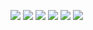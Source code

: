 ![](http://github-profile-summary-cards.vercel.app/api/cards/profile-details?username=Wisteria30&theme=monokai)
![](http://github-profile-summary-cards.vercel.app/api/cards/repos-per-language?username=Wisteria30&theme=monokai)
![](http://github-profile-summary-cards.vercel.app/api/cards/most-commit-language?username=Wisteria30&theme=monokai)
![](http://github-profile-summary-cards.vercel.app/api/cards/stats?username=Wisteria30&theme=monokai)
![](http://github-profile-summary-cards.vercel.app/api/cards/productive-time?username=Wisteria30&theme=monokai&utcOffset=8)
![](https://spotify-recently-played-readme.vercel.app/api?user=f6pu1joh9t3vez4a8r6om9uxc&unique={true|1|on|yes}&count=10&width=700)
